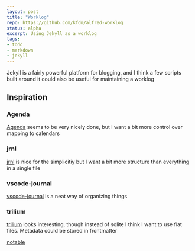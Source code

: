 ```yaml
---
layout: post
title: "Worklog"
repo: https://github.com/kfdm/alfred-worklog
status: alpha
excerpt: Using Jekyll as a worklog
tags:
- todo
- markdown
- jekyll
---
```


Jekyll is a fairly powerful platform for blogging, and I think a few scripts built around it could also be useful for maintaining a worklog

## Inspiration

### Agenda

[Agenda] seems to be very nicely done, but I want a bit more control over mapping to calendars

### jrnl

[jrnl] is nice for the simplicitiy but I want a bit more structure than everything in a single file

### vscode-journal

[vscode-journal] is a neat way of organizing things

### trilium

[trilium] looks interesting, though instead of sqlite I think I want to use flat files. Metadata could be stored in frontmatter


[notable]

[Agenda]: https://agenda.com/
[jrnl]: http://jrnl.sh/
[vscode-journal]: https://marketplace.visualstudio.com/items?itemName=pajoma.vscode-journal
[trilium]: https://github.com/zadam/trilium
[notable]: https://github.com/fabiospampinato/notable
